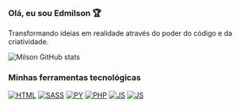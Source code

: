 ### Olá, eu sou Edmilson 🏆
Transformando ideias em realidade através do poder do código e da criatividade.

![Milson GitHub stats](https://github-readme-stats.vercel.app/api?username=MilsonElias&show_icons=true&theme=tokyonight)

### Minhas ferramentas tecnológicas 

[![HTML](https://img.shields.io/badge/HTML5-E34F26?style=for-the-badge&logo=html5&logoColor=white)]()
[![SASS](https://img.shields.io/badge/Sass-CC6699?style=for-the-badge&logo=sass&logoColor=white)]()
[![PY](https://img.shields.io/badge/Python-14354C?style=for-the-badge&logo=python&logoColor=white)]()
[![PHP](https://img.shields.io/badge/PHP-777BB4?style=for-the-badge&logo=php&logoColor=white)]()
[![JS](https://img.shields.io/badge/JavaScript-F7DF1E?style=for-the-badge&logo=javascript&logoColor=black)]()
[![JS](https://img.shields.io/badge/Flutter-02569B?style=for-the-badge&logo=flutter&logoColor=white)]()
